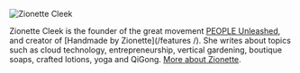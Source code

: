 ---
---
![Zionette Cleek](/img/ZionettePhoto.png)

Zionette Cleek is the founder of the great movement [PEOPLE Unleashed](/adirondack/), and creator of [Handmade by Zionette](/features /). She writes about topics
such as cloud technology, entrepreneurship, vertical gardening, boutique soaps, crafted lotions, yoga and QiGong. 
[More about Zionette](/slides/).
